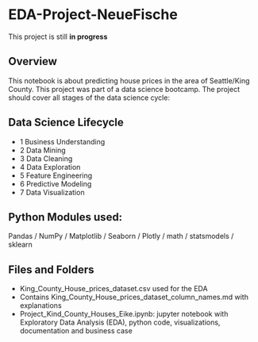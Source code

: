# EDA-Project-NeueFische

This project is still **in progress**

## Overview

This notebook is about predicting house prices in the area of Seattle/King County. This project was part of a data science bootcamp. The project should cover all stages of the data science cycle:

## Data Science Lifecycle

- 1 Business Understanding
- 2 Data Mining
- 3 Data Cleaning
- 4 Data Exploration
- 5 Feature Engineering
- 6 Predictive Modeling
- 7 Data Visualization


## Python Modules used:
Pandas / NumPy / Matplotlib / Seaborn / Plotly / math / statsmodels / sklearn

## Files and Folders

- King_County_House_prices_dataset.csv used for the EDA
- Contains King_County_House_prices_dataset_column_names.md with explanations
- Project_Kind_County_Houses_Eike.ipynb: jupyter notebook with Exploratory Data Analysis (EDA), python code, visualizations, documentation and business case


